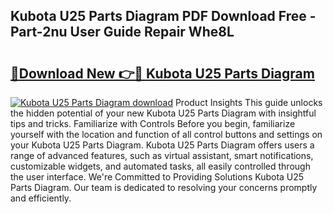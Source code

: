 ## Kubota U25 Parts Diagram PDF Download Free - Part-2nu User Guide Repair Whe8L

# <h2><a href="http://dft82tw.blite.top/?on=Kubota+U25+Parts+Diagram">🔗Download New 👉🔴 Kubota U25 Parts Diagram</a></h2>

[![Kubota U25 Parts Diagram download](https://i.imgur.com/lujVjoI.png)](http://dft82tw.blite.top/?on=Kubota+U25+Parts+Diagram)
Product Insights This guide unlocks the hidden potential of your new Kubota U25 Parts Diagram with insightful tips and tricks. Familiarize with Controls Before you begin, familiarize yourself with the location and function of all control buttons and settings on your Kubota U25 Parts Diagram. Kubota U25 Parts Diagram offers users a range of advanced features, such as virtual assistant, smart notifications, customizable widgets, and automated tasks, all easily controlled through the user interface. We're Committed to Providing Solutions Kubota U25 Parts Diagram. Our team is dedicated to resolving your concerns promptly and efficiently.
